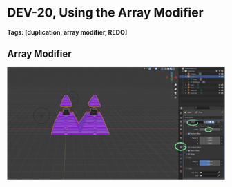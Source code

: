 # DEV-20, Using the Array Modifier
#### Tags: [duplication, array modifier, REDO]

## Array Modifier

![](../images/DEV-20-A.png)



